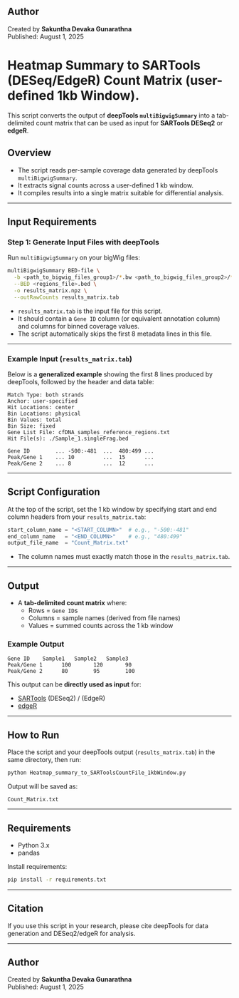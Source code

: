 ## Author
Created by **Sakuntha Devaka Gunarathna**  
Published: August 1, 2025

# Heatmap Summary to SARTools (DESeq/EdgeR) Count Matrix (user-defined 1kb Window).

This script converts the output of **deepTools `multiBigwigSummary`** into a tab-delimited count matrix 
that can be used as input for **SARTools DESeq2** or **edgeR**.

## Overview

- The script reads per-sample coverage data generated by deepTools `multiBigwigSummary`.
- It extracts signal counts across a user-defined 1 kb window.
- It compiles results into a single matrix suitable for differential analysis.

---

## Input Requirements

### Step 1: Generate Input Files with deepTools

Run `multiBigwigSummary` on your bigWig files:

```bash
multiBigwigSummary BED-file \
  -b <path_to_bigwig_files_group1>/*.bw <path_to_bigwig_files_group2>/*.bw ... \
  --BED <regions_file>.bed \
  -o results_matrix.npz \
  --outRawCounts results_matrix.tab
```

- `results_matrix.tab` is the input file for this script.
- It should contain a `Gene ID` column (or equivalent annotation column) and columns for binned coverage values.
- The script automatically skips the first 8 metadata lines in this file.

---

### Example Input (`results_matrix.tab`)

Below is a **generalized example** showing the first 8 lines produced by deepTools, followed by the header and data table:

```
Match Type: both strands
Anchor: user-specified
Hit Locations: center
Bin Locations: physical
Bin Values: total
Bin Size: fixed
Gene List File: cfDNA_samples_reference_regions.txt
Hit File(s): ./Sample_1.singleFrag.bed

Gene ID        ... -500:-481  ...  480:499 ...
Peak/Gene 1    ... 10         ...  15      ...
Peak/Gene 2    ... 8          ...  12      ...
```

---

## Script Configuration

At the top of the script, set the 1 kb window by specifying start and end column headers from your `results_matrix.tab`:

```python
start_column_name = "<START_COLUMN>"  # e.g., "-500:-481"
end_column_name   = "<END_COLUMN>"    # e.g., "480:499"
output_file_name  = "Count_Matrix.txt"
```

- The column names must exactly match those in the `results_matrix.tab`.

---

## Output

- A **tab-delimited count matrix** where:
  - Rows = `Gene ID`s
  - Columns = sample names (derived from file names)
  - Values = summed counts across the 1 kb window

### Example Output
```
Gene ID    Sample1   Sample2   Sample3
Peak/Gene 1      100       120       90
Peak/Gene 2      80        95        100
```

This output can be **directly used as input** for:
- [SARTools](https://github.com/PF2-pasteur-fr/SARTools) (DESeq2) / (EdgeR)
- [edgeR](https://bioconductor.org/packages/release/bioc/html/edgeR.html)

---

## How to Run

Place the script and your deepTools output (`results_matrix.tab`) in the same directory, then run:

```bash
python Heatmap_summary_to_SARToolsCountFile_1kbWindow.py
```

Output will be saved as:
```
Count_Matrix.txt
```

---

## Requirements

- Python 3.x
- pandas

Install requirements:

```bash
pip install -r requirements.txt
```

---

## Citation

If you use this script in your research, please cite deepTools for data generation and DESeq2/edgeR for analysis.

---

## Author
Created by **Sakuntha Devaka Gunarathna**  
Published: August 1, 2025
